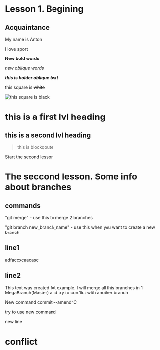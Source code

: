 # Lesson 1. Begining

## **Acquaintance**

My name is Anton

I love sport

**New bold words**

*new oblique words*

***this is bolder oblique text***

this square is ~~white~~

![this square is black](p1.JPG)

# this is a first lvl heading

## this is a second lvl heading

> this is blockqoute 

Start the second lesson

# The seccond lesson. Some info about branches

## commands

"git merge" - use this to merge 2 branches

"git branch new_branch_name" - use this when you want to create a new branch

## line1
adfaccxcaacasc

## line2

This text was created fot example. I will merge all this branches in 1 MegaBranch(Master) and try to conflict with another branch

New command commit --amend^C

try to use new command

new line

# conflict